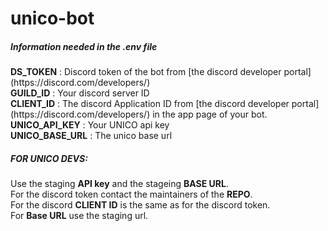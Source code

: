 # unico-bot

##### Information needed in the .env file
<p>
<b>DS_TOKEN</b> : Discord token of the bot from [the discord developer portal](https://discord.com/developers/)<br>
<b>GUILD_ID</b> : Your discord server ID<br>
<b>CLIENT_ID</b> : The discord Application ID from [the discord developer portal](https://discord.com/developers/) in the app page of your bot.<br>
<b>UNICO_API_KEY</b> : Your UNICO api key<br>
<b>UNICO_BASE_URL</b> : The unico base url<br>
</p>


##### FOR UNICO DEVS:
<p>
Use the staging <b>API key</b> and the stageing <b>BASE URL</b>.<br>
For the discord token contact the maintainers of the <b>REPO</b>.<br>
For the discord <b>CLIENT ID</b> is the same as for the discord token.<br>
For <b>Base URL</b> use the staging url.
</p>
